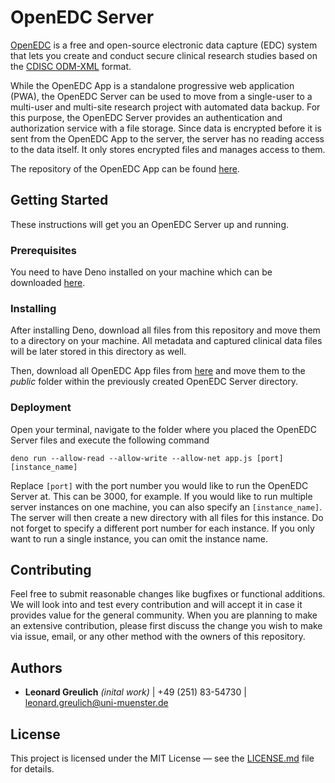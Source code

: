 # OpenEDC Server

[OpenEDC](https://openedc.org/) is a free and open-source electronic data capture (EDC) system that lets you create and conduct secure clinical research studies based on the [CDISC ODM-XML](https://www.cdisc.org/standards/data-exchange/odm) format.

While the OpenEDC App is a standalone progressive web application (PWA), the OpenEDC Server can be used to move from a single-user to a multi-user and multi-site research project with automated data backup. For this purpose, the OpenEDC Server provides an authentication and authorization service with a file storage. Since data is encrypted before it is sent from the OpenEDC App to the server, the server has no reading access to the data itself. It only stores encrypted files and manages access to them.

The repository of the OpenEDC App can be found [here](https://github.com/imi-muenster/OpenEDC).

## Getting Started

These instructions will get you an OpenEDC Server up and running.

### Prerequisites

You need to have Deno installed on your machine which can be downloaded [here](https://deno.land).

### Installing

After installing Deno, download all files from this repository and move them to a directory on your machine. All metadata and captured clinical data files will be later stored in this directory as well.

Then, download all OpenEDC App files from [here](https://deno.land) and move them to the *public* folder within the previously created OpenEDC Server directory.

### Deployment

Open your terminal, navigate to the folder where you placed the OpenEDC Server files and execute the following command

```
deno run --allow-read --allow-write --allow-net app.js [port] [instance_name]
```

Replace `[port]` with the port number you would like to run the OpenEDC Server at. This can be 3000, for example. If you would like to run multiple server instances on one machine, you can also specify an `[instance_name]`. The server will then create a new directory with all files for this instance. Do not forget to specify a different port number for each instance. If you only want to run a single instance, you can omit the instance name.

## Contributing

Feel free to submit reasonable changes like bugfixes or functional additions. We will look into and test every contribution and will accept it in case it provides value for the general community. When you are planning to make an extensive contribution, please first discuss the change you wish to make via issue, email, or any other method with the owners of this repository.

## Authors

* **Leonard Greulich** *(inital work)* | +49 (251) 83-54730 | leonard.greulich@uni-muenster.de

## License

This project is licensed under the MIT License — see the [LICENSE.md](LICENSE.md) file for details.
